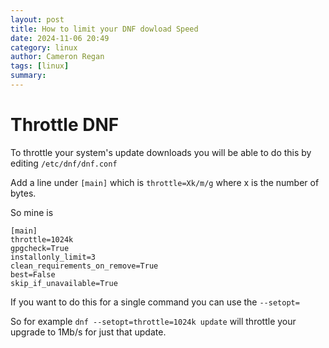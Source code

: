 ```yaml
---
layout: post
title: How to limit your DNF dowload Speed
date: 2024-11-06 20:49
category: linux
author: Cameron Regan
tags: [linux]
summary: 
---
```


# Throttle DNF

To throttle your system's update downloads you will be able to do this by editing `/etc/dnf/dnf.conf`

Add a line under `[main]`  which is `throttle=Xk/m/g` where x is the number of bytes.

So mine is

```
[main]
throttle=1024k
gpgcheck=True
installonly_limit=3
clean_requirements_on_remove=True
best=False
skip_if_unavailable=True

```


If you want to do this for a single command you can use the `--setopt=`

So for example `dnf --setopt=throttle=1024k update` will throttle your upgrade to 1Mb/s for just that update.